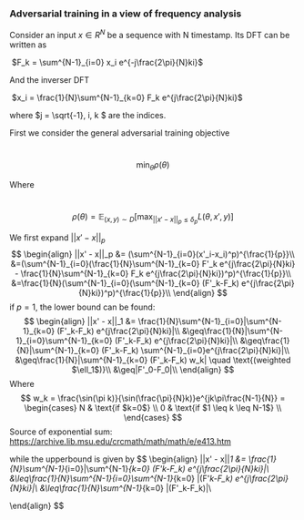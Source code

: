 

### Adversarial training in a view of frequency analysis



Consider an input $x \in R^N$ be a sequence with N timestamp. Its DFT can be written as 

​										$F_k = \sum^{N-1}_{i=0} x_i e^{-j\frac{2\pi}{N}ki}$

And the inverser DFT

​										$x_i = \frac{1}{N}\sum^{N-1}_{k=0} F_k e^{j\frac{2\pi}{N}ki}$

where $j = \sqrt{-1}, i, k $ are the indices. 



First we consider the general adversarial training objective 



​															$$\min_\theta \rho (\theta)$$

Where 

​														$$\rho(\theta) = \mathbb{E}_{(x, y)\sim D} [\max_{||x'-x||_p \leq \delta_p}L(\theta, x', y)]$$



We first expand $||x' - x||_p$
$$
\begin{align}
||x' - x||_p &= (\sum^{N-1}_{i=0}(x'_i-x_i)^p)^{\frac{1}{p}}\\
&=(\sum^{N-1}_{i=0}(\frac{1}{N}\sum^{N-1}_{k=0} F'_k e^{j\frac{2\pi}{N}ki} - \frac{1}{N}\sum^{N-1}_{k=0} F_k e^{j\frac{2\pi}{N}ki})^p)^{\frac{1}{p}}\\
&=\frac{1}{N}(\sum^{N-1}_{i=0}(\sum^{N-1}_{k=0} (F'_k-F_k) e^{j\frac{2\pi}{N}ki})^p)^{\frac{1}{p}}\\
\end{align}
$$
if $p=1$, the lower bound can be found:
$$
\begin{align}
||x' - x||_1 &= \frac{1}{N}\sum^{N-1}_{i=0}|\sum^{N-1}_{k=0} (F'_k-F_k) e^{j\frac{2\pi}{N}ki}|\\
&\geq\frac{1}{N}|\sum^{N-1}_{i=0}\sum^{N-1}_{k=0} (F'_k-F_k) e^{j\frac{2\pi}{N}ki}|\\
&\geq\frac{1}{N}|\sum^{N-1}_{k=0} (F'_k-F_k) \sum^{N-1}_{i=0}e^{j\frac{2\pi}{N}ki}|\\
&\geq\frac{1}{N}|\sum^{N-1}_{k=0} (F'_k-F_k) w_k| \quad \text{(weighted $\ell_1$)}\\
&\geq|F'_0-F_0|\\
\end{align}
$$
Where 
$$
w_k = \frac{\sin(\pi k)}{\sin(\frac{\pi}{N}k)}e^{jk\pi\frac{N-1}{N}} =  \begin{cases}
                                   N & \text{if $k=0$} \\
                                   0 & \text{if $1 \leq k \leq N-1$} \\
  \end{cases}
$$
Source of exponential sum: https://archive.lib.msu.edu/crcmath/math/math/e/e413.htm

while the upperbound is given by 
$$
\begin{align}
||x' - x||_1 &= \frac{1}{N}\sum^{N-1}_{i=0}|\sum^{N-1}_{k=0} (F'_k-F_k) e^{j\frac{2\pi}{N}ki}|\\
&\leq\frac{1}{N}\sum^{N-1}_{i=0}\sum^{N-1}_{k=0} |(F'_k-F_k) e^{j\frac{2\pi}{N}ki}|\\
&\leq\frac{1}{N}\sum^{N-1}_{k=0} |(F'_k-F_k)|\\

\end{align}
$$








